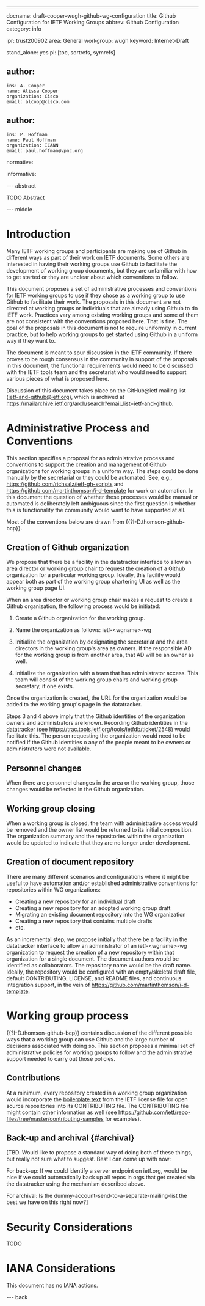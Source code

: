 ---
docname: draft-cooper-wugh-github-wg-configuration
title: Github Configuration for IETF Working Groups
abbrev: Github Configuration
category: info

ipr: trust200902
area: General
workgroup: wugh
keyword: Internet-Draft

stand_alone: yes
pi: [toc, sortrefs, symrefs]

author:
 -
    ins: A. Cooper
    name: Alissa Cooper
    organization: Cisco
    email: alcoop@cisco.com

author:
 -
    ins: P. Hoffman
    name: Paul Hoffman
    organization: ICANN
    email: paul.hoffman@vpnc.org

normative:

informative:


--- abstract

TODO Abstract

--- middle

# Introduction

Many IETF working groups and participants are making use of Github in different ways as part of their work on IETF documents. Some others are interested in having their working groups use Github to facilitate the development of working group documents, but they are unfamiliar with how to get started or they are unclear about which conventions to follow. 

This document proposes a set of administrative processes and conventions for IETF working groups to use if they chose as a working group to use Github to facilitate their work. The proposals in this document are not directed at working groups or individuals that are already using Github to do IETF work. Practices vary among existing working groups and some of them are not consistent with the conventions proposed here. That is fine. The goal of the proposals in this document is not to require uniformity in current practice, but to help working groups to get started using Github in a uniform way if they want to.

The document is meant to spur discussion in the IETF community. If there proves to be rough consensus in the community in support of the proposals in this document, the functional requirements would need to be discussed with the IETF tools team and the secretariat who would need to support various pieces of what is proposed here.

Discussion of this document takes place on the GitHub@ietf mailing list (ietf-and-github@ietf.org), which is archived at https://mailarchive.ietf.org/arch/search?email_list=ietf-and-github.


# Administrative Process and Conventions

This section specifies a proposal for an administrative process and conventions to support the creation and management of Github organizations for working groups in a uniform way. The steps could be done manually by the secretariat or they could be automated. See, e.g., https://github.com/richsalz/ietf-gh-scripts and https://github.com/martinthomson/i-d-template for work on automation. In this document the question of whether these processes would be manual or automated is deliberately left ambiguous since the first question is whether this is functionality the community would want to have supported at all.

Most of the conventions below are drawn from {{?I-D.thomson-github-bcp}}.

## Creation of Github organization

We propose that there be a facility in the datatracker interface to allow an area director or working group chair to request the creation of a Github organization for a particular working group. Ideally, this facility would appear both as part of the working group chartering UI as well as the working group page UI.

When an area director or working group chair makes a request to create a Github organization, the following process would be initiated:

1. Create a Github organization for the working group.

2. Name the organization as follows: ietf-\<wgname>-wg

3. Initialize the organization by designating the secretariat and the area directors in the working group's area as owners. If the responsible AD for the working group is from another area, that AD will be an owner as well. 

4. Initialize the organization with a team that has administrator access. This team will consist of the working group chairs and working group secretary, if one exists.

Once the organization is created, the URL for the organization would be added to the working group's page in the datatracker.

Steps 3 and 4 above imply that the Github identities of the organization owners and administrators are known. Recording Github identities in the datatracker (see https://trac.tools.ietf.org/tools/ietfdb/ticket/2548) would facilitate this. The person requesting the organization would need to be notified if the Github identities o any of the people meant to be owners or administrators were not available.

## Personnel changes

When there are personnel changes in the area or the working group, those changes would be reflected in the Github organization.

## Working group closing

When a working group is closed, the team with administrative access would be removed and the owner list would be returned to its initial composition. The organization summary and the repositories within the organization would be updated to indicate that they are no longer under development.

## Creation of document repository

There are many different scenarios and configurations where it might be useful to have automation and/or established administrative conventions for repositories within WG organizations:

- Creating a new repository for an individual draft
- Creating a new repository for an adopted working group draft
- Migrating an existing document repository into the WG organization
- Creating a new repository that contains multiple drafts
- etc.

As an incremental step, we propose initially that there be a facility in the datatracker interface to allow an administrator of an ietf-\<wgname>-wg organization to request the creation of a new repository within that organization for a single document. The document authors would be identified as collaborators. The repository name would be the draft name. Ideally, the repository would be configured with an empty/skeletal draft file, default CONTRIBUTING, LICENSE, and README files, and continuous integration support, in the vein of https://github.com/martinthomson/i-d-template. 

# Working group process

{{?I-D.thomson-github-bcp}} contains discussion of the different possible ways that a working group can use Github and the large number of decisions associated with doing so. This section proposes a minimal set of administrative policies for working groups to follow and the administrative support needed to carry out those policies.

## Contributions

At a minimum, every repository created in a working group organization would incorporate the [boilerplate text](https://trustee.ietf.org/license-for-open-source-repositories.html) from the IETF license file for open source repositories into its CONTRIBUTING file. The CONTRIBUTING file might contain other information as well (see https://github.com/ietf/repo-files/tree/master/contributing-samples for examples).

## Back-up and archival {#archival}

[TBD. Would like to propose a standard way of doing both of these things, but really not sure what to suggest. Best I can come up with now:

For back-up: If we could identify a server endpoint on ietf.org, would be nice if we could automatically back up all repos in orgs that get created via the datatracker using the mechanism described above.

For archival: Is the dummy-account-send-to-a-separate-mailing-list the best we have on this right now?]

  

# Security Considerations

TODO


# IANA Considerations

This document has no IANA actions.



--- back



